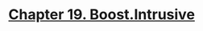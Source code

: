 # [Chapter 19. Boost.Intrusive](https://www.boost.org/doc/libs/1_74_0/doc/html/intrusive.html#intrusive.introduction)